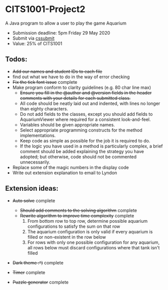 # CITS1001-Project2
A Java program to allow a user to play the game Aquarium
+ Submission deadline: 5pm Friday 29 May 2020
+ Submit via [cssubmit](https://secure.csse.uwa.edu.au/run/cssubmit)
+ Value: 25% of CITS1001
## Todos:
+ ~~Add our names and student IDs to each file~~
+ find out what we have to do in the way of error checking
+ ~~Fix the tick font issue~~ complete
+ Make program conform to clarity guidelines (e.g. 80 char line max)
	+ ~~Ensure you fill in the @author and @version fields in the header comments with your details for each submitted class.~~
	+ All code should be neatly laid out and indented, with lines no longer than eighty characters.
	+ Do not add fields to the classes, except you should add fields to AquariumViewer where required for a consistent look-and-feel.
	+ Variables should be given appropriate names.
	+ Select appropriate programming constructs for the method implementations.
	+ Keep code as simple as possible for the job it is required to do.
	+ If the logic you have used in a method is particularly complex, a brief comment should be added explaining the strategy you have adopted; but otherwise, code should not be commented unnecessarily.
+ Replace some of the magic numbers in the display code
+ Write out extension explanation to email to Lyndon

## Extension ideas:
+ ~~Auto solve~~ complete
	+ ~~Should add comments to the solving algorithm~~ complete
	+ ~~Rewrite algorithm to improve time complexity~~ complete
		1. From bottom row to top row, determine possible aquarium configurations to satisfy the sum on that row
		2. The aquarium configuration is only valid if every aquarium is filled or non-existent in the row below
		3. For rows with only one possible configuration for any aquarium, all rows below must discard configurations where that tank isn't filled

+ ~~Dark theme :^)~~ complete
+ ~~Timer~~ complete
+ ~~Puzzle generator~~ complete
